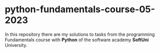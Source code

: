 # python-fundamentals-course-05-2023

In this repository there are my solutions to tasks from the programming Fundamentals course with **Python** of the software academy **SoftUni** University.
